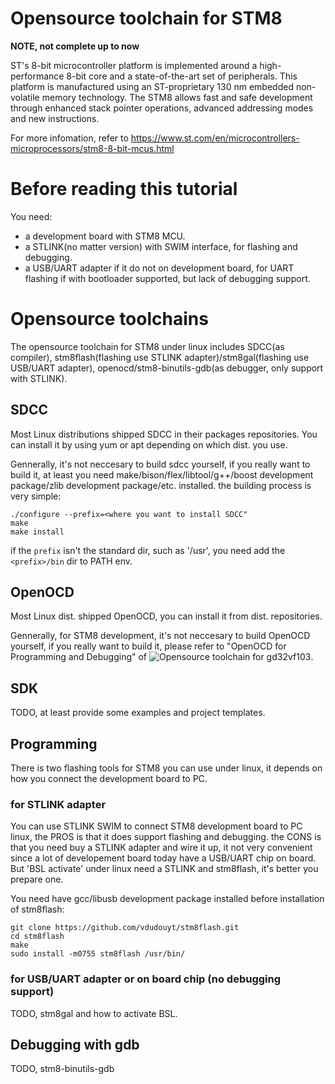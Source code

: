 # Opensource toolchain for STM8

**NOTE, not complete up to now** 

ST's 8-bit microcontroller platform is implemented around a high-performance 8-bit core and a state-of-the-art set of peripherals. This platform is manufactured using an ST-proprietary 130 nm embedded non-volatile memory technology.
The STM8 allows fast and safe development through enhanced stack pointer operations, advanced addressing modes and new instructions.

For more infomation, refer to https://www.st.com/en/microcontrollers-microprocessors/stm8-8-bit-mcus.html

# Before reading this tutorial
You need:
* a development board with STM8 MCU.
* a STLINK(no matter version) with SWIM interface, for flashing and debugging.
* a USB/UART adapter if it do not on development board, for UART flashing if with bootloader supported, but lack of debugging support.


# Opensource toolchains
The opensource toolchain for STM8 under linux includes SDCC(as compiler), stm8flash(flashing use STLINK adapter)/stm8gal(flashing use USB/UART adapter), openocd/stm8-binutils-gdb(as debugger, only support with STLINK).

## SDCC
Most Linux distributions shipped SDCC in their packages repositories. You can install it by using yum or apt depending on which dist. you use.

Gennerally, it's not neccesary to build sdcc yourself, if you really want to build it, at least you need make/bison/flex/libtool/g++/boost development package/zlib development package/etc. installed. the building process is very simple:
```
./configure --prefix=<where you want to install SDCC"
make
make install
```
if the `prefix` isn't the standard dir, such as '/usr', you need add the `<prefix>/bin` dir to PATH env.

## OpenOCD
Most Linux dist. shipped OpenOCD, you can install it from dist. repositories.

Gennerally, for STM8 development, it's not neccesary to build OpenOCD yourself, if you really want to build it, please refer to "OpenOCD for Programming and Debugging" of ![Opensource toolchain for gd32vf103](https://github.com/cjacker/opensource-toolchain-gd32vf103).

## SDK

TODO, at least provide some examples and project templates.

## Programming
There is two flashing tools for STM8 you can use under linux, it depends on how you connect the development board to PC.

### for STLINK adapter
You can use STLINK SWIM to connect STM8 development board to PC linux, the PROS is that it does support flashing and debugging. the CONS is that you need buy a STLINK adapter and wire it up, it not very convenient since a lot of developement board today have a USB/UART chip on board. But 'BSL activate' under linux need a STLINK and stm8flash, it's better you prepare one. 

You need have gcc/libusb development package installed before installation of stm8flash:

```
git clone https://github.com/vdudouyt/stm8flash.git 
cd stm8flash
make
sudo install -m0755 stm8flash /usr/bin/
```


### for USB/UART adapter or on board chip (no debugging support)
TODO, stm8gal and how to activate BSL.

## Debugging with gdb
TODO, stm8-binutils-gdb

